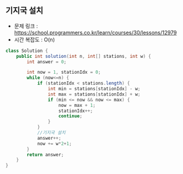 ## 기지국 설치
* 문제 링크 : https://school.programmers.co.kr/learn/courses/30/lessons/12979
* 시간 복잡도 : O(n)
```java
class Solution {
    public int solution(int n, int[] stations, int w) {
        int answer = 0;

        int now = 1, stationIdx = 0; 
        while (now<=n) {
            if (stationIdx < stations.length) {
                int min = stations[stationIdx] - w;
                int max = stations[stationIdx] + w;
                if (min <= now && now <= max) {
                    now = max + 1;
                    stationIdx++;
                    continue;
                }
            } 
            //기지국 설치
            answer++;
            now += w*2+1; 
        }
        return answer;
    }
}
```

